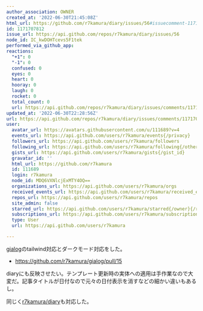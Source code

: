 ```yaml
---
author_association: OWNER
created_at: '2022-06-30T21:45:08Z'
html_url: https://github.com/r7kamura/diary/issues/56#issuecomment-1171707812
id: 1171707812
issue_url: https://api.github.com/repos/r7kamura/diary/issues/56
node_id: IC_kwDOHTcevs5F1tek
performed_via_github_app: 
reactions:
  "+1": 0
  "-1": 0
  confused: 0
  eyes: 0
  heart: 0
  hooray: 0
  laugh: 0
  rocket: 0
  total_count: 0
  url: https://api.github.com/repos/r7kamura/diary/issues/comments/1171707812/reactions
updated_at: '2022-06-30T22:28:56Z'
url: https://api.github.com/repos/r7kamura/diary/issues/comments/1171707812
user:
  avatar_url: https://avatars.githubusercontent.com/u/111689?v=4
  events_url: https://api.github.com/users/r7kamura/events{/privacy}
  followers_url: https://api.github.com/users/r7kamura/followers
  following_url: https://api.github.com/users/r7kamura/following{/other_user}
  gists_url: https://api.github.com/users/r7kamura/gists{/gist_id}
  gravatar_id: ''
  html_url: https://github.com/r7kamura
  id: 111689
  login: r7kamura
  node_id: MDQ6VXNlcjExMTY4OQ==
  organizations_url: https://api.github.com/users/r7kamura/orgs
  received_events_url: https://api.github.com/users/r7kamura/received_events
  repos_url: https://api.github.com/users/r7kamura/repos
  site_admin: false
  starred_url: https://api.github.com/users/r7kamura/starred{/owner}{/repo}
  subscriptions_url: https://api.github.com/users/r7kamura/subscriptions
  type: User
  url: https://api.github.com/users/r7kamura

---
```

[gialog](https://github.com/r7kamura/gialog)のtailwind対応とダークモード対応をした。

- https://github.com/r7kamura/gialog/pull/15

diaryにも反映させたい。テンプレート更新時の実体への適用は手作業なので大変だ。記事タイトルが日付なので元々の日付表示を消すなどの細かい違いもあるし。

同じく[r7kamura/diary](https://r7kamura.github.io/diary/)も対応した。